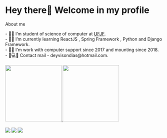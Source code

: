 
# Hey there👋 Welcome in my profile

About me

<div>
  - 🧑‍💻 I’m student of science of computer at <a href ="https://www2.ufjf.br/ufjf/"> UFJF</a>.<br>
- 🧑‍💻 I’m currently learning ReactJS , Spring Framework , Python and Django Framework.<br>
- 🧑‍💻 I'm work with computer support since 2017 and mounting since 2018.<br>
  - 🧑💻💬 Contact mail - deyvisondias@hotmail.com.<br>
</div>
<br>
<div>
  <a href="https://github.com/deyvisongdias" > 
  <img height="180em" src="https://github-readme-stats.vercel.app/api?username=deyvisongdias&show_icons=true&theme=midnight-purple"/>
  <img height="180em" src="https://github-readme-stats.vercel.app/api/top-langs/?username=deyvisongdias&layout=compact&langs_count=16&theme=midnight-purple"/>
</div>
<br>
  <div>
    <a href="https://www.linkedin.com/in/deyvison-gregorio-435301207/"><img src="https://img.shields.io/badge/LinkedIn-0077B5?style=for-the-badge&logo=linkedin&logoColor=white" target="_blanck"></a>
     <a href="https://www.instagram.com/deyvison_dias_/?hl=pt-br"><img src="https://img.shields.io/badge/Instagram-E4405F?style=for-the-badge&logo=instagram&logoColor=white" target="_blanck"></a>
      <a href="https://www.twitch.tv/doczik4"><img src="https://img.shields.io/badge/Twitch-9146FF?style=for-the-badge&logo=twitch&logoColor=white" target="_blanck"></a>
  </div>
